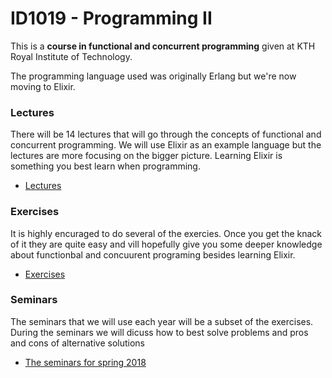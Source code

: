 # ID1019 - Programming II
This is a **course in functional and concurrent programming** given at KTH Royal Institute of Technology. 

The programming language used was originally Erlang but we're now moving to Elixir.



### Lectures

There will be 14 lectures that will go through the concepts of
functional and concurrent programming. We will use Elixir as an
example language but the lectures are more focusing on the bigger
picture. Learning Elixir is something you best learn when programming.

- [Lectures](lectures)

### Exercises

It is highly encuraged to do several of the exercies. Once you get the
knack of it they are quite easy and vill hopefully give you some
deeper knowledge about functionbal and concuurent programing besides
learning Elixir.

- [Exercises](exercises)


### Seminars

The seminars that we will use each year will be a subset of the
exercises. During the seminars we will dicuss how to best solve
problems and pros and cons of alternative solutions

- [The seminars for spring 2018](Seminars2018.md)

